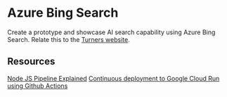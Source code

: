 # Azure Bing Search

Create a prototype and showcase AI search capability using Azure Bing Search. Relate this to the [Turners website](www.turners.co.nz).

## Resources

[Node JS Pipeline Explained](https://matrixxcode.com/github-actions-in-2022-with-node-js-example-and-jest/)
[Continuous deployment to Google Cloud Run using Github Actions](https://dev.to/pcraig3/quickstart-continuous-deployment-to-google-cloud-run-using-github-actions-fna)
